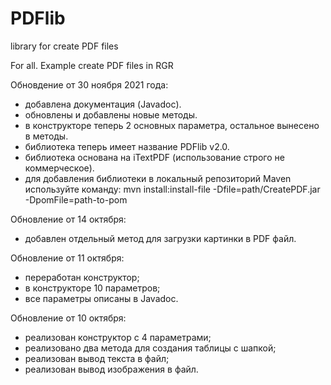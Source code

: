 # PDFlib
library for create PDF files

For all. Example create PDF files in RGR

Обновдение от 30 ноября 2021 года:
- добавлена документация (Javadoc).
- обновлены и добавлены новые методы.
- в конструкторе теперь 2 основных параметра, остальное вынесено в методы.
- библиотека теперь имеет название PDFlib v2.0.
- библиотека основана на iTextPDF (использование строго не коммерческое).
- для добавления библиотеки в локальный репозиторий Maven используйте команду:
mvn install:install-file -Dfile=path/CreatePDF.jar -DpomFile=path-to-pom

Обновление от 14 октября:
- добавлен отдельный метод для загрузки картинки в PDF файл.

Обновление от 11 октября:
- переработан конструктор;
- в конструкторе 10 параметров;
- все параметры описаны в Javadoc.

Обновление от 10 октября:
- реализован конструктор с 4 параметрами;
- реализовано два метода для создания таблицы с шапкой;
- реализован вывод текста в файл;
- реализован вывод изображения в файл.
